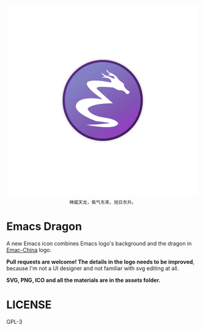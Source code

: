 <p align="center">
  <img src="assets/emacs-dragon.png" alt="Emacs Dragon Logo"><br>
  <sub>神威天龙，紫气东来，旭日东升。</sub>
</p>


# Emacs Dragon
A new Emacs icon combines Emacs logo's background and the dragon in [Emac-China](https://emacs-china.org) logo.

**Pull requests are welcome! The details in the logo needs to be improved**, because I'm not a UI designer and not familiar with svg editing at all.

**SVG, PNG, ICO and all the materials are in the assets folder.**

# LICENSE
GPL-3
